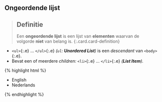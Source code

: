 Ongeordende lijst
-----------------

> Definitie
> ---
> Een **ongeordende lijst** is een lijst van **elementen** waarvan de volgorde **niet** van belang is.
{:.card.card-definition}

 - `<ul>`{:.e} … `</ul>`{:.e} *(`ul`: **Unordered List**)* is een *descendant* van `<body>`{:.e}.
 - Bevat een of meerdere *children:* `<li>`{:.e} … `</li>`{:.e} *(**List Item**).*

{% highlight html %}
<ul lang="nl">
    <li lang="en">English</li>
    <li>Nederlands</li>
</ul>
{% endhighlight %}